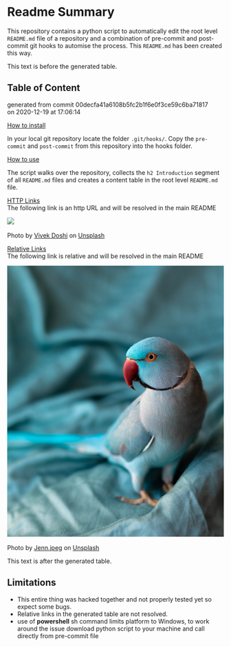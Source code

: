 # Readme Summary

This repository contains a python script to automatically edit the root level `README.md` file of a repository and a combination of pre-commit and post-commit git hooks to automise the process. This `README.md` has been created this way.

This text is before the generated table.

## Table of Content

<!-- start generated table -->
generated from commit 00decfa41a6108b5fc2b1f6e0f3ce59c6ba71817  
on 2020-12-19 at 17:06:14

[How to install](how-to-install/README.md)  

In your local git repository locate the folder `.git/hooks/`. Copy the `pre-commit` and `post-commit` from this repository into the hooks folder.  

[How to use](how-to-use/README.md)  

The script walks over the repository, collects the `h2 Introduction` segment of all `README.md` files and creates a content table in the root level `README.md` file.  

[HTTP Links](how-to-use/links/http/README.md)  
The following link is an http URL and will be resolved in the main README

![](https://images.unsplash.com/photo-1560939509-af421a48c187?ixid=MXwxMjA3fDB8MHxwaG90by1wYWdlfHx8fGVufDB8fHw%3D&ixlib=rb-1.2.1&auto=format&fit=crop&w=1351&q=80)

<span>Photo by <a href="https://unsplash.com/@vivekdoshi?utm_source=unsplash&amp;utm_medium=referral&amp;utm_content=creditCopyText">Vivek Doshi</a> on <a href="https://unsplash.com/s/photos/parrot?utm_source=unsplash&amp;utm_medium=referral&amp;utm_content=creditCopyText">Unsplash</a></span>  

[Relative Links](how-to-use/links/relative/README.md)  
The following link is relative and will be resolved in the main README

![](how-to-use/links/relative/img/rel_parrot.jpg)

<span>Photo by <a href="https://unsplash.com/@jenn_jpeg?utm_source=unsplash&amp;utm_medium=referral&amp;utm_content=creditCopyText">Jenn.jpeg</a> on <a href="https://unsplash.com/s/photos/parrot?utm_source=unsplash&amp;utm_medium=referral&amp;utm_content=creditCopyText">Unsplash</a></span>  

<!-- end generated table -->

This text is after the generated table.


## Limitations
- This entire thing was hacked together and not properly tested yet so expect some bugs.
- Relative links in the generated table are not resolved.
- use of **powershell** sh command limits platform to Windows, to work around the issue download python script to your machine and call directly from pre-commit file
